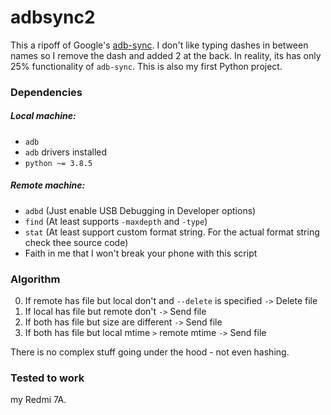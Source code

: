 # adbsync2

This a ripoff of Google's [adb-sync](https://github.com/google/adb-sync). I don't like typing dashes in between names so I remove the dash and added 2 at the back. In reality, its has only 25% functionality of `adb-sync`. This is also my first Python project.

### Dependencies
##### Local machine:
- `adb`
- `adb` drivers installed
- `python ~= 3.8.5`

##### Remote machine:
- `adbd` (Just enable USB Debugging in Developer options)
- `find` (At least supports `-maxdepth` and `-type`)
- `stat` (At least support custom format string. For the actual format string check thee source code)
- Faith in me that I won't break your phone with this script

### Algorithm
0. If remote has file but local don't and `--delete` is specified `->` Delete file
1. If local has file but remote don't `->` Send file
2. If both has file but size are different `->` Send file
3. If both has file but local mtime `>` remote mtime `->` Send file

There is no complex stuff going under the hood - not even hashing.

### Tested to work
my Redmi 7A.